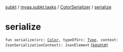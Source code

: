 [subkt](../../index.md) / [myaa.subkt.tasks](../index.md) / [ColorSerializer](index.md) / [serialize](./serialize.md)

# serialize

`fun serialize(src: `[`Color`](https://docs.oracle.com/javase/9/docs/api/java/awt/Color.html)`, typeOfSrc: `[`Type`](https://docs.oracle.com/javase/9/docs/api/java/lang/reflect/Type.html)`, context: JsonSerializationContext): JsonElement` [(source)](https://github.com/Myaamori/SubKt/blob/0.1.4/src/main/kotlin/myaa/subkt/tasks/discordtask.kt#L34)